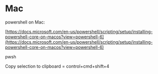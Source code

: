 # Mac

powershell on Mac:

[https://docs.microsoft.com/en-us/powershell/scripting/setup/installing-powershell-core-on-macos?view=powershell-6](https://docs.microsoft.com/en-us/powershell/scripting/setup/installing-powershell-core-on-macos?view=powershell-6)

pwsh

Copy selection to clipboard = control+cmd+shift+4

